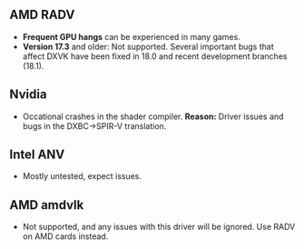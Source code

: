 ## AMD RADV
- **Frequent GPU hangs** can be experienced in many games.
- **Version 17.3** and older: Not supported. Several important bugs that affect DXVK have been fixed in 18.0 and recent development branches (18.1).

## Nvidia
- Occational crashes in the shader compiler. **Reason:** Driver issues and bugs in the DXBC->SPIR-V translation.

## Intel ANV
- Mostly untested, expect issues.

## AMD amdvlk
- Not supported, and any issues with this driver will be ignored. Use RADV on AMD cards instead.